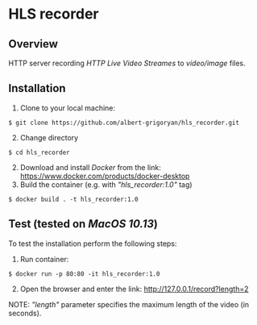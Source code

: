 # HLS recorder

## Overview

HTTP server recording _HTTP Live Video Streames_ to _video/image_ files.

## Installation
1. Clone to your local machine:
~~~
$ git clone https://github.com/albert-grigoryan/hls_recorder.git
~~~
2. Change directory
~~~
$ cd hls_recorder
~~~
2. Download and install _Docker_ from the link: https://www.docker.com/products/docker-desktop
3. Build the container (e.g. with _"hls_recorder:1.0"_ tag)
~~~
$ docker build . -t hls_recorder:1.0
~~~

## Test (tested on _MacOS 10.13_)
To test the installation perform the following steps:
1. Run container:
~~~
$ docker run -p 80:80 -it hls_recorder:1.0
~~~
2. Open the browser and enter the link: http://127.0.0.1/record?length=2

NOTE: _"length"_ parameter specifies the maximum length of the video (in seconds).
